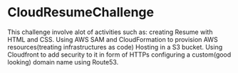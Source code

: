 # CloudResumeChallenge
This challenge involve alot of activities such as: 
creating Resume with HTML and CSS.
Using AWS SAM and CloudFormation to provision AWS resources(treating infrastructures as code)
Hosting in a S3 bucket.
Using Cloudfront to add security to it in form of HTTPs
configuring a custom(good looking) domain name using Route53.

